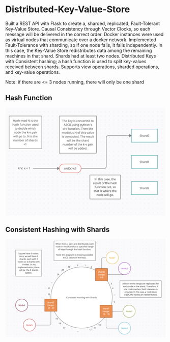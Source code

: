 # Distributed-Key-Value-Store

Built a REST API with Flask to create a, sharded, replicated, Fault-Tolerant Key-Value Store. Causal Consistency through Vector Clocks, so each message will be delivered in the correct order.
Docker instances were used as virtual nodes that communicate over a docker network.
Implemented Fault-Tolerance with sharding, so if one node fails, it fails independently. In this case, the Key-Value Store redistributes data among the remaining machines in that shard. Shards had at least two nodes.
Distributed Keys with Consistent hashing; a hash function is used to split key-values received between shards.
Supports view operations, sharded operations, and key-value operations.

Note: if there are <= 3 nodes running, there will only be one shard

## Hash Function
![Alt text](Diagrams/HashFunction.png?raw=true "Hash Function")

## Consistent Hashing with Shards
![Alt text](Diagrams/Shards1.png?raw=true "Shards")
